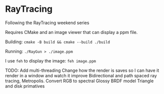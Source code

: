 # RayTracing
Following the RayTracing weekend series

Requires CMake and an image viewer that can display a ppm file.

Building:
`cmake -B build && cmake --build ./build`

Running:
`./RayGun > ./image.ppm`

I use `feh` to display the image:
`feh image.ppm`

TODO:
    Add multi-threading
    Change how the render is saves so I can have it render in a window and watch it improve
    Bidirectional and path spaced ray tracing, Metropolis.
    Convert RGB to spectral
    Glossy BRDF model
    Triangle and disk primatives
